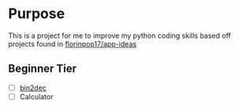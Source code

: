 # Purpose

This is a project for me to improve my python coding skills
based off projects found in [florinpop17/app-ideas](https://github.com/florinpop17/app-ideas)

## Beginner Tier
 - [ ] [bin2dec]()
 - [ ] Calculator